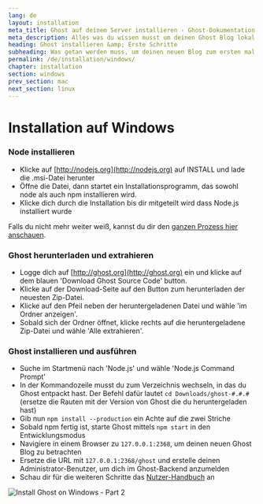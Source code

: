 ```yaml
---
lang: de
layout: installation
meta_title: Ghost auf deinem Server installieren - Ghost-Dokumentation
meta_description: Alles was du wissen musst um deinen Ghost Blog lokal oder auf deinem Server starten zu können.
heading: Ghost installieren &amp; Erste Schritte
subheading: Was getan werden muss, um deinen neuen Blog zum ersten mal einzurichten.
permalink: /de/installation/windows/
chapter: installation
section: windows
prev_section: mac
next_section: linux
---
```


# Installation auf Windows <a id="install-windows"></a>

### Node installieren

* Klicke auf [http://nodejs.org](http://nodejs.org) auf INSTALL und lade die .msi-Datei herunter
* Öffne die Datei, dann startet ein Installationsprogramm, das sowohl node als auch npm installieren wird.
* Klicke dich durch die Installation bis dir mitgeteilt wird dass Node.js installiert wurde

Falls du nicht mehr weiter weiß, kannst du dir den [ganzen Prozess hier anschauen](https://s3-eu-west-1.amazonaws.com/ghost-website-cdn/install-node-win.gif "Ghost auf Windows installieren").

### Ghost herunterladen und extrahieren

* Logge dich auf [http://ghost.org](http://ghost.org) ein und klicke auf dem blauen 'Download Ghost Source Code' button.
* Klicke auf der Download-Seite auf den Button zum herunterladen der neuesten Zip-Datei.
* Klicke auf den Pfeil neben der heruntergeladenen Datei und wähle 'im Ordner anzeigen'.
* Sobald sich der Ordner öffnet, klicke rechts auf die heruntergeladene Zip-Datei und wähle 'Alle extrahieren'.

### Ghost installieren und ausführen

* Suche im Startmenü nach 'Node.js' und wähle 'Node.js Command Prompt'
* In der Kommandozeile musst du zum Verzeichnis wechseln, in das du Ghost entpackt hast. Der Befehl dafür lautet `cd Downloads/ghost-#.#.#` (ersetze die Rauten mit der Version von Ghost die du heruntergeladen hast)
* Gib nun `npm install --production` ein <span class="note">Achte auf die zwei Striche</span>
* Sobald npm fertig ist, starte Ghost mittels `npm start` in den Entwicklungsmodus
* Navigiere in einem Browser zu <code class="path">127.0.0.1:2368</code>, um deinen neuen Ghost Blog zu betrachten
* Ersetze die URL mit <code class="path">127.0.0.1:2368/ghost</code> und erstelle deinen Administrator-Benutzer, um dich im Ghost-Backend anzumelden
* Schau dir für die weiteren Schritte das [Nutzer-Handbuch](/usage) an

![](https://s3-eu-west-1.amazonaws.com/ghost-website-cdn/install-ghost-win-2.gif "Install Ghost on Windows - Part 2")

